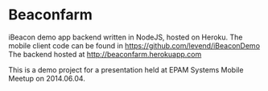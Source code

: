 Beaconfarm
==========

iBeacon demo app backend written in NodeJS, hosted on Heroku. The mobile client code can be found in https://github.com/levend/iBeaconDemo
The backend hosted at http://beaconfarm.herokuapp.com

This is a demo project for a presentation held at EPAM Systems Mobile Meetup on 2014.06.04.
